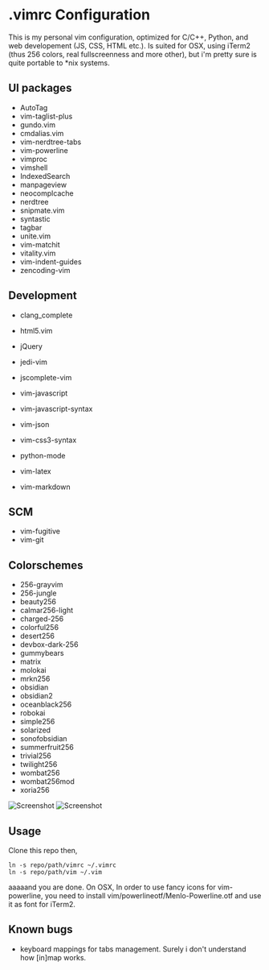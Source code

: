 .vimrc Configuration
====================

This is my personal vim configuration, optimized for C/C++, Python, and web developement (JS, CSS, HTML etc.).
Is suited for OSX, using iTerm2 (thus 256 colors, real fullscreenness and more other), but i'm pretty sure
is quite portable to *nix systems.

UI packages
-----------

* AutoTag
* vim-taglist-plus
* gundo.vim
* cmdalias.vim
* vim-nerdtree-tabs
* vim-powerline
* vimproc
* vimshell
* IndexedSearch
* manpageview
* neocomplcache
* nerdtree
* snipmate.vim
* syntastic
* tagbar
* unite.vim
* vim-matchit
* vitality.vim
* vim-indent-guides
* zencoding-vim

Development
-----------

* clang_complete

* html5.vim
* jQuery
* jedi-vim
* jscomplete-vim
* vim-javascript
* vim-javascript-syntax
* vim-json
* vim-css3-syntax

* python-mode

* vim-latex

* vim-markdown

SCM
---

* vim-fugitive
* vim-git

Colorschemes
------------

* 256-grayvim
* 256-jungle
* beauty256
* calmar256-light
* charged-256
* colorful256
* desert256
* devbox-dark-256
* gummybears
* matrix
* molokai
* mrkn256
* obsidian
* obsidian2
* oceanblack256
* robokai
* simple256
* solarized
* sonofobsidian
* summerfruit256
* trivial256
* twilight256
* wombat256
* wombat256mod
* xoria256

![Screenshot](https://raw.github.com/leofiore/vimrc/master/sshot1.png)
![Screenshot](https://raw.github.com/leofiore/vimrc/master/sshot2.png)


Usage
-----
Clone this repo then, 

    ln -s repo/path/vimrc ~/.vimrc
    ln -s repo/path/vim ~/.vim

aaaaand you are done. On OSX, In order to use fancy icons for vim-powerline, you need to install vim/powerlineotf/Menlo-Powerline.otf and use it as font for iTerm2.

Known bugs
----------

* keyboard mappings for tabs management. Surely i don't understand how [in]map works. 
